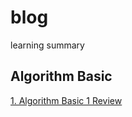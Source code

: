 # blog
learning summary

## Algorithm Basic
[1. Algorithm Basic 1 Review](https://github.com/ongiao/blog/issues/1)
